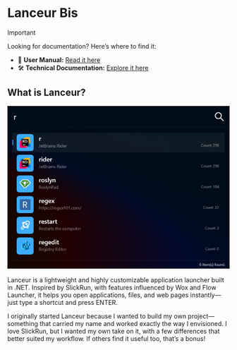 # Lanceur Bis

> [!IMPORTANT]  
> Looking for documentation? Here’s where to find it:  
> - 📖 **User Manual:** [Read it here](https://jibedoubleve.github.io/lanceur-bis/)  
> - 🛠️ **Technical Documentation:** [Explore it here](https://github.com/jibedoubleve/lanceur-bis/wiki)  

## What is Lanceur?

![Lanceur](./docs/assets/images/usermanual/search.png)

Lanceur is a lightweight and highly customizable application launcher built in .NET. Inspired by SlickRun, with features influenced by Wox and Flow Launcher, it helps you open applications, files, and web pages instantly—just type a shortcut and press ENTER.

I originally started Lanceur because I wanted to build my own project—something that carried my name and worked exactly the way I envisioned. I love SlickRun, but I wanted my own take on it, with a few differences that better suited my workflow. If others find it useful too, that’s a bonus!
